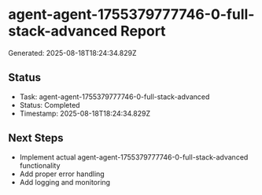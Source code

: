 # agent-agent-1755379777746-0-full-stack-advanced Report

Generated: 2025-08-18T18:24:34.829Z

## Status
- Task: agent-agent-1755379777746-0-full-stack-advanced
- Status: Completed
- Timestamp: 2025-08-18T18:24:34.829Z

## Next Steps
- Implement actual agent-agent-1755379777746-0-full-stack-advanced functionality
- Add proper error handling
- Add logging and monitoring
